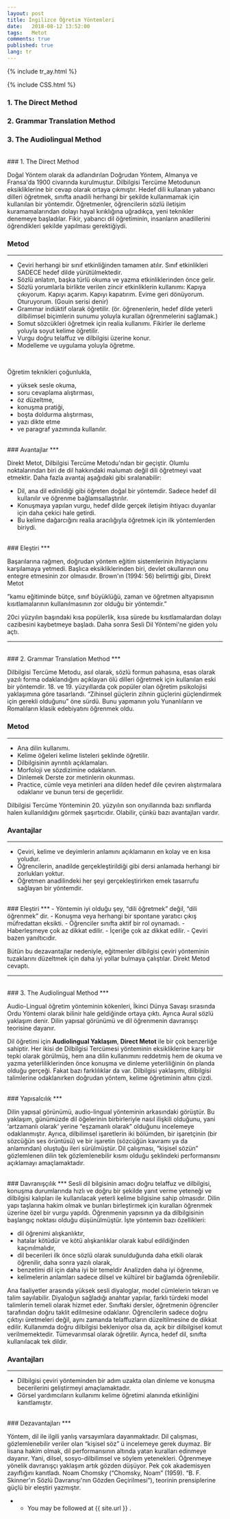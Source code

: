 ```yaml
---
layout: post
title: İngilizce Öğretim Yöntemleri
date:   2018-08-12 13:52:00
tags:   Metot 
comments: true
published: true
lang: tr
---
```


{% include tr_ay.html %}

{% include CSS.html %}

### 1. The Direct Method
### 2. Grammar Translation Method
### 3. The Audiolingual Method
<br>
### 1. The Direct Method

<i class="fas fa-paragraph fa-2x"></i>  Doğal Yöntem olarak da adlandırılan Doğrudan Yöntem, Almanya ve Fransa'da 1900 civarında kurulmuştur. Dilbilgisi Tercüme Metodunun eksikliklerine bir cevap olarak ortaya çıkmıştır. Hedef dili kullanan yabancı dilleri öğretmek, sınıfta anadili herhangi bir şekilde kullanmamak için kullanılan bir yöntemdir. Öğretmenler, öğrencilerin sözlü iletişim kuramamalarından dolayı hayal kırıklığına uğradıkça, yeni teknikler denemeye başladılar. Fikir, yabancı dil öğretiminin, insanların anadillerini öğrendikleri şekilde yapılması gerektiğiydi.
<br>
### Metod
***

- Çeviri herhangi bir sınıf etkinliğinden tamamen atılır. Sınıf etkinlikleri SADECE hedef dilde yürütülmektedir. 
- Sözlü anlatım, başka türlü okuma ve yazma etkinliklerinden önce gelir. 
- Sözlü yorumlarla birlikte verilen zincir etkinliklerin kullanımı: Kapıya çıkıyorum. Kapıyı açarım. Kapıyı kapatırım. Evime geri dönüyorum. Oturuyorum. (Gouin serisi denir) 
- Grammar indüktif olarak öğretilir. (ör. öğrenenlerin, hedef dilde yeterli dilbilimsel biçimlerin sunumu yoluyla kuralları öğrenmelerini sağlamak.) 
- Somut sözcükleri öğretmek için realia kullanımı. Fikirler ile derleme yoluyla soyut kelime öğretilir. 
- Vurgu doğru telaffuz ve dilbilgisi üzerine konur. 
- Modelleme ve uygulama yoluyla öğretme.
<br>

Öğretim teknikleri çoğunlukla,

- yüksek sesle okuma, 
- soru cevaplama alıştırması, 
- öz düzeltme, 
- konuşma pratiği, 
- boşta doldurma alıştırması, 
- yazı dikte etme
- ve paragraf yazımında kullanılır.

<br>
### Avantajlar
***

Direkt Metot, Dilbilgisi Tercüme Metodu'ndan bir geçiştir. Olumlu noktalarından biri de dil hakkındaki malumatı değil dili öğretmeyi vaat etmektir. Daha fazla avantaj aşağıdaki gibi sıralanabilir: 

- Dil, ana dil edinildiği gibi öğreten doğal bir yöntemdir. Sadece hedef dil kullanılır ve öğrenme bağlamsallaştırılır. 
- Konuşmaya yapılan vurgu, hedef dilde gerçek iletişim ihtiyacı duyanlar için daha çekici hale getirdi. 
- Bu kelime dağarcığını realia aracılığıyla öğretmek için ilk yöntemlerden biriydi.

<br>
### Eleştiri
***

Başarılarına rağmen, doğrudan yöntem eğitim sistemlerinin ihtiyaçlarını karşılamaya yetmedi. Başlıca eksikliklerinden biri, devlet okullarının onu entegre etmesinin zor olmasıdır. Brown'ın (1994: 56) belirttiği gibi, Direkt Metot 

”kamu eğitiminde bütçe, sınıf büyüklüğü, zaman ve öğretmen altyapısının kısıtlamalarının kullanılmasının zor olduğu bir yöntemdir.”

 20ci yüzyılın başındaki kısa popülerlik, kısa sürede bu kısıtlamalardan dolayı cazibesini kaybetmeye başladı. Daha sonra Sesli Dil Yöntemi'ne giden yolu açtı.
<br>
<hr>
<br>
### 2. Grammar Translation Method
***

<i class="fas fa-paragraph fa-2x"></i> Dilbilgisi Tercüme Metodu, asıl olarak, sözlü formun pahasına, esas olarak yazılı forma odaklandığını açıklayan ölü dilleri öğretmek için kullanılan eski bir yöntemdir. 18. ve 19. yüzyıllarda çok popüler olan öğretim psikolojisi yaklaşımına göre tasarlandı. “Zihinsel güçlerin zihnin güçlerini güçlendirmek için gerekli olduğunu” öne sürdü. Bunu yapmanın yolu Yunanlıların ve Romalıların klasik edebiyatını öğrenmek oldu.
<br>
### Metod
***

- Ana dilin kullanımı. 
- Kelime öğeleri kelime listeleri şeklinde öğretilir. 
- Dilbilgisinin ayrıntılı açıklamaları. 
- Morfoloji ve sözdizimine odaklanın. 
- Dinlemek Derste zor metinlerin okunması. 
- Practice, cümle veya metinleri ana dilden hedef dile çeviren alıştırmalara odaklanır ve bunun tersi de geçerlidir. 

Dilbilgisi Tercüme Yönteminin 20. yüzyılın son onyıllarında bazı sınıflarda halen kullanıldığını görmek şaşırtıcıdır. Olabilir, çünkü bazı avantajları vardır.
<br>
### Avantajlar
***
- Çeviri, kelime ve deyimlerin anlamını açıklamanın en kolay ve en kısa yoludur. 
- Öğrencilerin, anadilde gerçekleştirildiği gibi dersi anlamada herhangi bir zorlukları yoktur. 
- Öğretmen anadilindeki her şeyi gerçekleştirirken emek tasarrufu sağlayan bir yöntemdir.

<br>
### Eleştiri
***
- Yöntemin iyi olduğu şey, “dili öğretmek” değil, “dili öğrenmek” dir. 
- Konuşma veya herhangi bir spontane yaratıcı çıkış müfredattan eksikti. 
- Öğrenciler sınıfta aktif bir rol oynamadı. 
- Haberleşmeye çok az dikkat edilir. 
- İçeriğe çok az dikkat edilir. 
- Çeviri bazen yanıltıcıdır. 

Bütün bu dezavantajlar nedeniyle, eğitmenler dilbilgisi çeviri yönteminin tuzaklarını düzeltmek için daha iyi yollar bulmaya çalıştılar. Direkt Metod cevaptı.
<hr>
<br>
### 3. The Audiolingual Method
***

<i class="fas fa-paragraph fa-2x"></i>  Audio-Lingual öğretim yönteminin kökenleri, İkinci Dünya Savaşı sırasında Ordu Yöntemi olarak bilinir hale geldiğinde ortaya çıktı. Ayrıca Aural sözlü yaklaşım denir. Dilin yapısal görünümü ve dil öğrenmenin davranışçı teorisine dayanır. 

Dil öğretimi için **Audiolingual Yaklaşım**, **Direct Metot** ile bir çok benzerliğe sahiptir. Her ikisi de Dilbilgisi Tercümesi yönteminin eksikliklerine karşı bir tepki olarak görülmüş, hem ana dilin kullanımını reddetmiş hem de okuma ve yazma yeterliliklerinden önce konuşma ve dinleme yeterliliğinin ön planda olduğu gerçeği. Fakat bazı farklılıklar da var. Dilbilgisi yaklaşımı, dilbilgisi talimlerine odaklanırken doğrudan yöntem, kelime öğretiminin altını çizdi.

<br>
### Yapısalcılık
***

 Dilin yapısal görünümü, audio-lingual yönteminin arkasındaki görüştür. Bu yaklaşım, günümüzde dil öğelerinin birbirleriyle nasıl ilişkili olduğunu, yani ‘artzamanlı olarak‘ yerine “eşzamanlı olarak” olduğunu incelemeye odaklanmıştır. Ayrıca, dilbilimsel işaretlerin iki bölümden, bir işaretçinin (bir sözcüğün ses örüntüsü) ve bir işaretin (sözcüğün kavramı ya da anlamından) oluştuğu ileri sürülmüştür. Dil çalışması, “kişisel sözün” gözlemlenen dilin tek gözlemlenebilir kısmı olduğu şeklindeki performansını açıklamayı amaçlamaktadır. 

<br>
### Davranışçılık
***
Sesli dil bilgisinin amacı doğru telaffuz ve dilbilgisi, konuşma durumlarında hızlı ve doğru bir şekilde yanıt verme yeteneği ve dilbilgisi kalıpları ile kullanılacak yeterli kelime bilgisine sahip olmasıdır. Dilin yapı taşlarına hakim olmak ve bunları birleştirmek için kuralları öğrenmek üzerine özel bir vurgu yapıldı. Öğrenmenin yapısının ya da dilbilgisinin başlangıç ​​noktası olduğu düşünülmüştür. İşte yöntemin bazı özellikleri:

 - dil öğrenimi alışkanlıktır, 
- hatalar kötüdür ve kötü alışkanlıklar olarak kabul edildiğinden kaçınılmalıdır, 
- dil becerileri ilk önce sözlü olarak sunulduğunda daha etkili olarak öğrenilir, daha sonra yazılı olarak, 
- benzetimi dil için daha iyi bir temeldir Analizden daha iyi öğrenme, 
- kelimelerin anlamları sadece dilsel ve kültürel bir bağlamda öğrenilebilir.

Ana faaliyetler arasında yüksek sesli diyaloglar, model cümlelerin tekrarı ve talim sayılabilir. Diyaloğun sağladığı anahtar yapılar, farklı türdeki model talimlerin temeli olarak hizmet eder. Sınıftaki dersler, öğretmenin öğrenciler tarafından doğru taklit edilmesine odaklanır. Öğrencilerin sadece doğru çıktıyı üretmeleri değil, aynı zamanda telaffuzların düzeltilmesine de dikkat edilir. Kullanımda doğru dilbilgisi bekleniyor olsa da, açık bir dilbilgisel komut verilmemektedir. Tümevarımsal olarak öğretilir. Ayrıca, hedef dil, sınıfta kullanılacak tek dildir.
<br>
### Avantajları
***
- Dilbilgisi çeviri yönteminden bir adım uzakta olan dinleme ve konuşma becerilerini geliştirmeyi amaçlamaktadır. 
- Görsel yardımcıların kullanımı kelime öğretimi alanında etkinliğini kanıtlamıştır.

<br>
### Dezavantajları
***

Yöntem, dil ile ilgili yanlış varsayımlara dayanmaktadır. Dil çalışması, gözlemlenebilir veriler olan “kişisel söz” ü incelemeye gerek duymaz. Bir lisana hakim olmak, dil performansının altında yatan kuralları edinmeye dayanır. Yani, dilsel, sosyo-dilbilimsel ve söylem yetenekleri. 
Öğrenmeye yönelik davranışçı yaklaşım artık gözden düşüyor. Pek çok akademisyen zayıflığını kanıtladı. Noam Chomsky (“Chomsky, Noam” (1959). “B. F. Skinner'ın Sözlü Davranışı'nın Gözden Geçirilmesi”), teorinin prensiplerine güçlü bir eleştiri yazmıştır.


* * You may be followed at {{ site.url }} .

